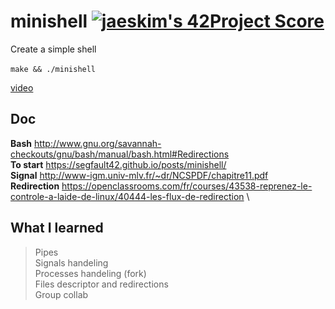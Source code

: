 # minishell [![jaeskim's 42Project Score](https://badge42.herokuapp.com/api/project/nmbabazi/minishell)](https://github.com/JaeSeoKim/badge42)

Create a simple shell\
 \
 ``make && ./minishell``
 
[video](https://user-images.githubusercontent.com/55547205/120108600-2cf4d580-c166-11eb-88cf-1e2282310fc5.mov)

 

## Doc
**Bash**
http://www.gnu.org/savannah-checkouts/gnu/bash/manual/bash.html#Redirections \
**To start**
https://segfault42.github.io/posts/minishell/ \
**Signal**
http://www-igm.univ-mlv.fr/~dr/NCSPDF/chapitre11.pdf \
**Redirection**
https://openclassrooms.com/fr/courses/43538-reprenez-le-controle-a-laide-de-linux/40444-les-flux-de-redirection \

## What I learned
>Pipes \
>Signals handeling \
>Processes handeling (fork) \
>Files descriptor and redirections \
>Group collab
